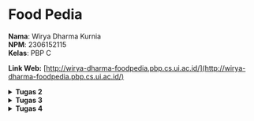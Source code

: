 # Food Pedia

**Nama**: Wirya Dharma Kurnia <br />
**NPM**: 2306152115 <br />
**Kelas**: PBP C

**Link Web:** [http://wirya-dharma-foodpedia.pbp.cs.ui.ac.id/](http://wirya-dharma-foodpedia.pbp.cs.ui.ac.id/)

<details>
<summary><b>Tugas 2</b></summary>

# Jawaban Soal Tugas 2


## 1. Jelaskan bagaimana cara kamu mengimplementasikan checklist di atas secara step-by-step (bukan hanya sekadar mengikuti tutorial).
Cara yang saya lakukan dalam tugas kali ini adalah sebagai berikut.
- Membuat repositori baru di github bernama “food-pedia” dengan visibility public.
- Membuat direktori lokal baru dengan nama “food-pedia” dan melakukan inisiasi git dengan perintah `git init`.
- Membuat branch utama dan menghubungkannya ke repositori GitHub.
- Membuat virtual environment dengan perintah `python -m venv env` dan mengaktifkannya dengan perintah `env\Scripts\activate`.
- Membuat file requirements.txt dan menginstall dependencies.
- Buat progek django dengan nama food_pedia menggunakan perintah `django-admin startproject food_pedia .`.
- Membuat app main dengan perintah `python manage.py startapp main`.
- Melakukan routing dengan konfigurasi URL pada app main.
- Melakukan konfigurasi pada `urls.py`.
- Membuat model dan menambahkan atribut wajib (name dengan tipe data CharField, price dengan tipe data IntegerField, dan description dengan tipe data TextField).
- Menambahkan atribut tambahan (quantity dengan tipe data IntegerField dan rating dengan tipe data FloatField).
- Menambahkan URL deployment PWS di bagian `ALLOWED_HOSTS` pada `settings.py`.
- Membuat migrasi model dengan perintah `python manage.py makemigrations`.
- Menerapkan migrasi ke dalam basis data lokal dengan perintah `python manage.py migrate`.
- Mengedit `main.html` untuk menyesuaikan layout informasi pada web.
- Mengatur function pada `views.py` sesuai tampilan yang diinginkan.
- Melakukan push perubahan ke GitHub dan PWS.

## 2. Buatlah bagan yang berisi request client ke web aplikasi berbasis Django beserta responnya dan jelaskan pada bagan tersebut kaitan antara urls.py, views.py, models.py, dan berkas html.
<img src="pictures/bagan_tugas2pbp.png">
Request dari user akan diproses melalui Django Web Server ke urls.py terlebih dahulu. Kemudian, urls.py akan meneruskannya ke view yang sesuai. View lalu akan membaca/menulis data pada model, dan mengggunakan template untuk menunjkkan respon pada user. Berkas .html juga akan dirender sehingga views.py dapat mengembalikan respons yang diinginkan kembali kepada user.

## 3. Jelaskan fungsi git dalam pengembangan perangkat lunak!
Git merupakan sistem version control terdistribusi yang luas digunakan dalam pengembangan perangkat lunak. Git digunakan untuk membantu tim developer dalam bekerja, sehingga dapat bekerja secara kolaboratif dan memastikan setiap perubahan telah dicatat. Fungsinya antara lain adalah:
- Memonitor dan melacak setiap perubahan yang dibuat pada kode sumber
- Memungkinkan lebih dari satu developer untuk bekerja secara bersamaan pada proyek yang sama tanpa mengganggu pekerjaan satu sama lain
- Memungkinkan developer untuk membuat cabang baru dari kode utama dengan adanya branching, agar dapat mengerjakan fitur baru, memperbaiki bug, atau bereksperimen tanpa memengaruhi kode yang stabil.
- Menyediakan mekanisme backup untuk setiap proyek.
- Menyediakan fasilitas praktik code review sehingga developer lain dapat meninjau dan memberikan masukan sebelum kode digabungkan ke kode utama.

## 4. Menurut Anda, dari semua framework yang ada, mengapa framework Django dijadikan permulaan pembelajaran pengembangan perangkat lunak?
Menurut saya, framework Django dijadikan permulaan pembelajaran pengembangan perangkat lunak karena mudah digunakan dan memiliki fitur yang lengkap, misalnya ORM. Bahasa yang digunakan adalah Python, yaitu bahasa yang memang sudah dipelajari sebelumnya. Django juga memiliki struktur MVT (Model-View-Template), sehingga strukturnya mudah diapahami dan pelajar baru dapat memahami alur pengembangan web secara mendalam. Keamanan bawaan dari framework ini pun tergolong baik.

## 5. Mengapa model pada Django disebut sebagai ORM?
Model pada Django disebut sebagai ORM (Object Relational Mapping) karena menyediakan suatu lapisan abstraksi untuk interaksi dengan basis data  menggunakan Python, tanpa harus menulis query SQL secara langsung. ORM akan memetakan objek ke tabel dalam kelas Python, sehingga dapat memudahkan developer dalam melakukan operasi basis data seperti menambah, mengubah, ataupun menghapus data.
</details>

<details>
<summary><b>Tugas 3</b></summary>

# Jawaban Soal Tugas 3


## 1. Jelaskan mengapa kita memerlukan data delivery dalam pengimplementasian sebuah platform!
Data delivery merupakan salah satu aspek terpenting dalam pengimplementasian sebuah platform. Alasannya adalah karena sebagai berikut.
- Akses data secara real-time:  Dalam platform digital, seringkali developer maupun pengguna membutuhkan data secara real-time, baik untuk pengembangan aplikasi maupun untuk kebutuhan konsumen. Misalnya dalam aplikasi e-commerce, konsumen harus dapat melihat stok barang yang tersisa sebelum memesan barang tersebut.
- Integrasi data antar komponen: Ada berbagai komponen dalam platform digital, di mana seluruh komponen tersebut memerlukan pertukaran data yang konsisten agar platform dapat berjalan dengan baik. Data delivery berperan untuk melakukan integrasi data secara efisien antar komponen-komponen tersebut sehingga pertukaran data dapat terjadi di lingkungan platform tersebut.
- Optimisasi performa platform: Data delivery sebagai aspek terpenting tentunya akan sangat memengaruhi performa suatu platform. Mengoptimalisasi data delivery tentunya akan meningkatkan kinerja platform secara keseluruhan, khususnya jika skala platform sudah berkembang luas dan memiliki banyak pengguna.
- Keamanan data: Dalam proses data delivery, seringkali data dilindungi dengan melibatkan protokol keamanan seperti enkripsi. Proses data delivery yang terstruktur tentunya akan mempermudah pengelolaan data secara aman, sehingga data yang bersifat rahasia dapat tetap terjaga kerahasiaan dan integritasnya.

## 2. Menurutmu, mana yang lebih baik antara XML dan JSON? Mengapa JSON lebih populer dibandingkan XML?
Menurut saya pribadi, di era platform digital yang bersifat modern ini JSON cenderung lebih baik jika dibandingkan dengan XML. Alasan yang mendukung pendapat saya adalah sebagai berikut.
- Kompleksitas yang rendah dan mudah dibaca: JSON memiliki struktur yang lebih sederhana dan ringkas dibandingkan XML. Hal ini dikarenakan JSON lebih berfokus pada pengiriman dan pertukaran data, sehingga lebih mudah digunakan untuk mengembangkan API, aplikasi, dan layanan web modern. JSON juga memiliki format penyajian data yang cenderung lebih mudah dibaca oleh manusia.
- Ukuran data yang lebih kecil: Ukuran data JSON lebih kecil dibandingkan XML, karena JSON tidak menggunakan banyak markup seperti XML dalam membungkus data. Hal ini menyebabkan penyimpanan yang digunakan menjadi lebih sedikit sehingga program dapat berjalan dengan lebih cepat dan efisien.
- Kecepatan pemrosesan data: Karena ukurannya lebih kecil, pemrosesan data dengan JSON juga mengalami peningkatan jika dibandingkan dengan XML. Karena itu, JSON lebih cocok digunakan untuk program yang membutuhkan respon yang cepat dengan pertukaran data yang sederhana.
Karena alasan-alasan di atas, JSON lebih populer dibandingkan XML untuk kebanyakan aplikasi modern saat ini.

## 3. Jelaskan fungsi dari method `is_valid()` pada form Django dan mengapa kita membutuhkan method tersebut?
Method `is_valid()` pada form Django berfungsi untuk melakukan validasi terhadap data yang masuk ke dalam form. Hal ini penting untuk memastikan semua data yang masuk ke dalam form telah memenuhi aturan validasi yang ditentukan. Alasan method ini penting dan dibutuhkan adalah sebagai berikut.
- Validasi data: Ini merupakan tujuan utama dari method `is_valid()`, yaitu memastikan bahwa semua field data yang dibutuhkan telah terisi sesuai dengan tipe data yang diminta, dan memenuhi aturan validasi yang berlaku (seperti nilai minimum dari integer atau panjang minimum dari string).
- Feedback kepada user: Django dapat memberikan pesan error tertentu kepada user jika data yang dimasukkan tidak sesuai. Hal ini memudahkan user untuk memperbaiki input yang dimasukkan.
- Meningkatkan keamanan: Validasi data menyebabkan input yang diterima oleh program cenderung aman. Dalam beberapa kasus, ada kemungkinan input yang dimasukkan berbahaya dan dapat memicu serangan seperti injection. Hal ini dicegah dengan validasi data yang dilakukan method `is_valid()`.

## 4. Mengapa kita membutuhkan `csrf_token` saat membuat form di Django? Apa yang dapat terjadi jika kita tidak menambahkan `csrf_token` pada form Django? Bagaimana hal tersebut dapat dimanfaatkan oleh penyerang?
`csrf_token` pada Django berfungsi sebagai salah satu mekanisme perlindungan untuk keamanan platform, khususnya dalam perlindungan serangan Cross-Site Request Forgery (CSRF). CSRF merupakan serangan di mana penyerang melakukan eksploitsi kredensial pengguna lain untuk membuat mereka mengirim request yang tidak sah ke situs web tertentu tanpa sepengetahuan atau izin pengguna tersebut. Dalam hal ini, `csrf_token` berguna untuk memverifikasi request yang dikirim berasal dari pengguna yang sah.

Jika kita tidak menambahkan `csrf_token` pada form Django, aplikasi akan rentan terhadap serangan CSRF. Ini memberikan kesempatan kepada penyerang untuk melakukan aksi dengan memanfaatkan kredensial pengguna lain. Hal tersebut dimanfaatkan penyerang dengan cara sebagai berikut.
- Penyerang bisa saja membuat request HTTP palsu dengan formulir HTML atau script JavaScript, yang secara otomatis mengirim reuqest yang tidak diinginkan.
- Ketika pengguna yang sah mengunjungi halaman penyerang dalam sesi aplikasi yang sedang berlangsung, browser dapat menyertakan cookie sesi yang valid sehingga server akan menganggap request tersebut bersifat sah.
- Jika hal ini terjadi, penyerang dapat memanfaatkannya untuk melakukan tindakan kriminal seperti pencurian data, transaksi yang tidak sah, dan masih banyak lagi.

## 5. Jelaskan bagaimana cara kamu mengimplementasikan checklist di atas secara step-by-step (bukan hanya sekadar mengikuti tutorial).
Cara yang saya lakukan dalam tugas kali ini adalah sebagai berikut.
- Membuat direktori `templates` pada root folder dan mengisinya dengan `base.html`, yang berfungsi sebagai template dasar/kerangka views dari web.
- Menambahkan `templates` yang telah dibuat pada `settings.py`.
- Mengubah `main.html` pada subdirektori `main/templates` dengan menggunakan `base.html` sebagai template utama.
- Menghapus berkas `db.sqlite3` untuk mengosongkan objek pada model. Kemudian melakukan `import uuid` pada `models.py` dan dilanjutkan dengan melakukan migrasi perubahan tersebut.
- Membuat berkas `forms.py` pada direktori `main` dan mengisinya sesuai model yang telah dibuat sebelumnya. 
- Menambahkan import redirect pada `views.py` di direktori `main`, lalu membuat fungsi `create_food_entry` yang menerima parameter request. Fungsi ini melakukan redirect ke fungsi `show_main`.
- Mengubah fungsi `show_main` sesuai kebutuhan web. Dalam web saya, fungsi ini mengambil data entri makanan yang sudah default dan yang dari database, kemudian menampilkannya pada halaman web. Context pada fungsi ini akan berubah sehingga berupa gabungan entri default dan database.
- Menambahkan import `create_mood_entry` dan path fungsi ke berkas `urls.py`.
- Membuat berkas HTML baru dengan nama `create_food_entry.html` pada direktori `main/templates` dan mengubah isinya sesuai kebutuhan web Food Pedia. Berkas ini berfungsi untuk menandakan block dengan metode POST, meningkatkan security terhadap serangan CSRF, menampilkan fields `forms.py` sebagai table, dan mengirim request ke view `create_food_entry(request)` dengan tombol submit.
- Mengedit `main.html` untuk menambahkan tombol "Add New Food".
- Pada berkas `views.py`, lakukan import `HttpResponse`, `Serializer`, dan membuat 4 fungsi baru untuk menampilkan data pada JSON dan XML. Fungsi tersebut adalah `show_xml`, `show_json`, `show_xml_by_id`, dan `show_json_by_id`.
- Menambahkan fungsi baru yaitu `delete_item` yang menerima parameter request dan pk, yang berfungsi untuk menghapus data tertentu pada database. Path kelima fungsi baru ini juga ditambahkan pada bagian `urlpatterns` di berkas `urls.py`.
- Membuat berkas `deploy.yml` pada direktori `.github/workflows/` agar dapat melakukan push ke GitHub sekaligus PWS.
- Melakukan push perubahan ke GitHub, yang secara otomatis akan meneruskannya ke PWS dengan GitHub actions.

## Dokumentasi URL Postman
`show_json`: <img src="pictures/show_json.png">
`show_xml`: <img src="pictures/show_xml.png">
`show_json_by_id`: <img src="pictures/show_json_by_id.png">
`show_xml_by_id`: <img src="pictures/show_xml_by_id.png">
</details>

<details>
<summary><b>Tugas 4</b></summary>

# Jawaban Soal Tugas 4


## 1. Apa perbedaan antara `HttpResponseRedirect()` dan `redirect()`?
Pada umumnya, `HttpResponseRedirect()` dan `redirect()` sama-sama bisa digunakan untuk melakukan pengalihan (redirect) ke URL lain. Namun, ada beberapa perbedaan dari keduanya yaitu sebagai berikut.
-`HttpResponseRedirect()` merupakan kelas bawaan Django yang hanya dapat digunakan untuk melakukan redirect ke suatu URL tertentu, sehingga argumen yang diberikan hanya sebatas berupa URL saja. Cara kerjanya adalah dengan mengembalikan objek `HttpResponseRedirect()` dari view yang ingin ditampilkan.
- `redirect()` bersifat lebih fleksibel dan umum, karena dapat melakukan redirect tidak hanya menggunakan URL, namun juga bisa menggunakan nama view dan objek model. Maka dari itu, `redirect()` dapat menerima lebih banyak argumen dibandingkan `HttpResponseRedirect()`.

## 2. Jelaskan cara kerja penghubungan model `Product` dengan `User`!
Cara kerja penghubungan model `Product` dengan `User` terbagi menjadi 3 jenis hubungan, yaitu sebagai berikut.
PS: Untuk contoh di bawah, anggaplah kita sudah melakukan import models dan User dengan cara:
`from django.db import models`
`from django.contrib.auth.models import User`

* Many-to-many relationships
Konsep hubungan ini adalah satu `Product` dapat dimiliki oleh banyak `User`, dan satu `User` juga dapat memiliki banyak `Product`. Analogi yang mungkin mudah dipahami adalah makanan sebagai `Product` dan restoran sebagai `User`. Satu makanan bisa dimiliki banyak restoran, dan satu restoran juga bisa memiliki banyak makanan. Untuk mengimplementasikan hubungan ini, kita dapat menggunakan `ManyToManyField()`.
Contoh:

`class Product(models.Model):`
    `name = models.CharField()`
    `owner = models.ManyToManyField(User)`
* Many-to-one relationships
Konsep hubungan ini adalah satu `Product` hanya dapat dimiliki oleh satu `User`, namun satu `User` dapat memiliki banyak `Product`. Analogi yang mungkin mudah dipahami adalah mainan sebagai `Product` dan anak sebagai `User`. Satu mainan hanya bisa dimiliki oleh satu anak, namun satu anak dapat memiliki banyak mainan. Untuk mengimplementasikan hubungan ini, kita dapat menggunakan `ForeignKey()`.
Contoh:

`class Product(models.Model):`
    `name = models.CharField()`
    `owner = models.ForeignKey(User, on_delete=models.CASCADE)`
Dalam contoh ini, `on_delete=models.CASCADE` akan menyebabkan penghapusan semua produk jika user yang memiliki model tersebut dihapus. Ini adalah jenis hubungan yang digunakan dalam tugas e-commerce Food Pedia kali ini.
* One-to-one relationships
Konsep hubungan ini adalah satu `Product` hanya dapat dimiliki oleh satu `User`, dan satu `User` juga hanya dapat memiliki satu `Product`. Analogi yang mungkin mudah dipahami adalah KTP sebagai `Product` dan seorang warga negara sebagai `User`. Satu KTP hanya bisa dimiliki oleh satu warga negara, dan satu warga negara juga hanya dapat memiliki satu KTP. Untuk mengimplementasikan hubungan ini, kita dapat menggunakan `OneToOneField()`.
Contoh:
`class Product(models.Model):`
    `name = models.CharField()`
    `owner = models.OneToOneField(User, on_delete=models.CASCADE)`

## 3. Apa perbedaan antara authentication dan authorization, apakah yang dilakukan saat pengguna login? Jelaskan bagaimana Django mengimplementasikan kedua konsep tersebut.
- Authentication

Merupakan proses memverifikasi identitas user. Langkah ini berfungsi untuk memastikan bahwa user yang sedang login benar merupakan user yang sah.
Saat pengguna login, sistem akan memeriksa kredensial yang dimasukkan user misalnya seperti username dan password, lalu mencocokannya dengan informasi yang ada di database. Jika informasi dari user dan informasi dari database cocok, maka user akan mendapat izin untuk mengakses sistem.
- Authorization

Merupakan proses memverifikasi apakah user memiliki akses untuk mengakses sesuatu. Dengan kata lain, proses ini mengontrol akses user terhadap sumber daya yang ada pada sistem. Proses authorization baru akan dijalankan setelah user berhasil login.
Setelah user berhasil login, akan dilakukan pemeriksaan otorisasi untuk setiap request user ketika mereka ingin mengakses bagian dari sistem yang memerlukan hak akses khusus.

Django mengimplementasikan kedua konsep tersebut dengan alur sebagai berikut.
- User akan mengakses URL melalui browser dan mengirimkan request ke internet. Request ini akan diteruskan ke web server.
- Sebelum user diperbolehkan masuk ke server, Django akan melakukan authentication dan authorization pada session user. Authentication akan mengecek apakah user tersebut adalah user yang sah, dan authentication akan menentukan apakah user memiliki izin untuk mengakses sistem yang ada.
- Jika kedua proses tersebut berhasil, maka Django akan meneruskan request ke web server. Di sini, argumen akan diekstrak melalui request sehingga dapat mengakses `views.py`. File ini berisi kode Python untuk menangani logika untuk menghasilkan respons web.
- Setelah diproses di dalam `views.py`, value dari proses tersebut digabungkan dengan template HTML, CSS, dan JavaScript untuk membentuk halaman web yang akan dikirim kembali kepada user.
- Halaman web yang dihasilkan akan dikirim kembali ke user melalui internet, sehingga user dapat melihat halaman web yang diinginkan melalui browser mereka.

Dari kode pada tugas ini, kedua proses ini dapat diamati kerjanya melalui `views.py`. Contoh proses authentication adalah method `login_user`, dimana user akan diminta untuk memasukkan kredensial (username dan password) dan jika kredensialnya valid (cocok dengan informasi di database), user akan dianggap terautentikasi dan status login akan disimpan di session. Sedangkan contoh proses authorization adalah bagian `@login_required(login_url='/login')` di atas method yang ada. Artinya, method yang bersangkutan baru dapat digunakan oleh user yang telah berhasil login. Karena dalam tugas kali ini belum ada akses khusus untuk user tertentu, maka asal user berhasil login artinya ia dapat menggunakan semua method yang tersedia.

## 4. Bagaimana Django mengingat pengguna yang telah login? Jelaskan kegunaan lain dari cookies dan apakah semua cookies aman digunakan?
Dalam mengingat user yang telah login, Django menggunakan session framework yang berfungsi membuat sesi baru dan menyimpan informasi user di dalam server (database atau memori). Setelah itu, sebuah cookie dengan ID sesi user akan dikirim ke browser user. Dengan cara ini, setiap kali user mengirim request ke server maka Django dapat mengidentifikasi sesi user dan memuat informasi yang dibutuhkan.

Selain menyimpan infromasi login user, kegunaan lain dari cookies adalah sebagai berikut.
- Menyimpan preferensi user: Cookies dapat membantu menyimpan informasi mengenai preferensi user misalnya seperti mode warna web atau bahasa yang digunakan. Dengan begitu, user tidak perlu mengatur hal seperti ini lagi setiap kali mereka menggunakan web tersebut.
- Personalisasi user: Cookies dapat membantu web untuk menyesuaikan jenis konten yang disajikan kepada user berdasarkan perilaku dan preferensi user selama menggunakan web. Dengan begitu, user akan disajikan dengan konten yang sering dilihat atau direkomendasikan fitur tertentu yang sering ia gunakan.
- Tracking digital: Selain untuk personalisasi, cookies juga dapat digunakan untuk menganalisis aktivitas user sehingga dapat berguna dalam analisis dan pemasaran. Informasi ini dapat digunakan dalam bisnis, misalnya untuk menampilkan iklan sesuai dengan aktivitas user selama menggunakan web.
- Khusus untuk bisnis e-commerce, cookies dapat membantu untuk personalisasi pengalaman user. Hal ini diimplementasikan dalam berbagai hal, misalnya fitur keranjang belanja, menyimpan alamat yang sering digunakan user, jenis layanan yang menjadi preferensi user, dan masih banyak lagi.

Apakah semua cookies aman digunakan?

Pada umumnya, cookies aman digunakan karena tidak  menyimpan informasi sensitif atau kode berbahaya. Cookies juga tidak dapat melakukan tindakan sendiri tanpa persetujuan user yang bersangkutan. Meski demikian, ada beberapa hal yang harus diperhatikan dalam penggunaan cookies.
- Cookies dapat berupa cookies sesi (berlaku untuk sesi login user saat ini, dan akan dihapus ketika user logout) dan cookies permanen (disimpan di perangkat user). Cookies permanen bersifat lebih rentan terhadap serangan jika tidak dikelola dengan aman.
- Karena merupakan file teks biasa, cookies berpotensi diambil oleh aplikasi lain jika jaringan yang digunakan tidak aman.
- Hindari cookies yang menyimpan informasi sensitif. Jika memang menggunakannya, gunakanlah HTTPS (Hypertext Transfer Protocol Secure, yang merupakan versi lebih aman dari HTTP) untuk melakukan enkripsi data.

## 5. Jelaskan bagaimana cara kamu mengimplementasikan checklist di atas secara step-by-step (bukan hanya sekadar mengikuti tutorial).
Cara yang saya lakukan dalam tugas kali ini adalah sebagai berikut.
- Melakukan import `UserCreationForm` dan `messages`, serta menambahkan fungsi `register` pada `views.py`.
- Membuat `register.html` di `main/templates` sebagai template tampilan halaman register.
- Melakukan import fungsi `register` dan menambahkan pathnya di `urls.py` direktori `main`.
- Melakukan import `authenticate`, `login`, dan `AuthenticationForm`, serta menambahkan fungsi `login_user` pada `views.py`. Semua ini berfungsi untuk melakukan autentikasi dan jika berhasil akan melakukan login.
- Membuat `login.html` di `main/templates/` sebagai template tampilan halaman login.
- Melakukan import fungsi `login_user` dan menambahkan pathnya di `urls.py` direktori `main`.
- Membuat fitur logout dengan cara yang sama persis dengan pembuatan fitur login. Hanya saja, tampilannya diimplementasikan langsung di main.html karena hanya memerlukan tombol logout saja (tidak memerlukan halaman khusus).
- Menggunakan data dari cookies, yaitu awalnya dengan import `HttpResponseRedirect`, `reverse`, dan `datetime` pada `views.py`.
- Menambahkan fungsionalitas cookie untuk melihat waktu terakhir login pengguna pada fungsi `login_user`. Setelah perubahan, cookie last_login user akan ditambahkan ke dalam response yang diberikan server.
- Menambahkan `'last_login': request.COOKIES['last_login']` ke `context` pada fungsi `show_main`.
- Mengubah fungsi `logout_user` sehingga cookie `last_login` dihapus saat user logout.
- Menambahkan informasi data sesi terakhir login pada `main.html`.
- Menghubungkan model dengan user, yaitu pertama dengan melakukan import model pada `models.py` di `main`.'
- Selanjutnya, hubungkan model dengan satu user melalui sebuah relationship.
- Mengubah fungsi `create_food_entry` pada `views.py` untuk memungkinkan modifikasi objek sebelum disimpan di database.
- Mengubah value dari `food_entries` dan `context` pada fungsi `show_main`. Hal ini dilakukan agar program dapat menampilkan objek Food Entry dari user yang sedang login saja.
- Melakukan migrasi model untuk mengimplementasikan perubahan.
</details>